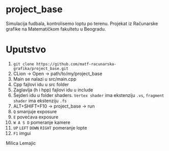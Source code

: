 # project_base
Simulacija fudbala, kontrolisemo loptu po terenu.
Projekat iz Računarske grafike na Matematičkom fakultetu u Beogradu.
# Uputstvo
1. `git clone https://github.com/matf-racunarska-grafika/project_base.git`
2. CLion -> Open -> path/to/my/project_base
3. Main se nalazi u src/main.cpp
4. Cpp fajlovi idu u src folder
5. Zaglavlja (h i hpp) fajlovi idu u include
6. Šejderi idu u folder shaders. `Vertex shader` ima ekstenziju `.vs`, `fragment shader` ima ekstenziju `.fs`
7. ALT+SHIFT+F10 -> project_base -> run
8. `Q` smanjuje exposure
9. `E` povećava exposure
10. `W A S D` pomeranje kamere
11. `UP` `LEFT` `DOWN` `RIGHT` pomeranje lopte
12. `F1` imgui

Milica Lemajic